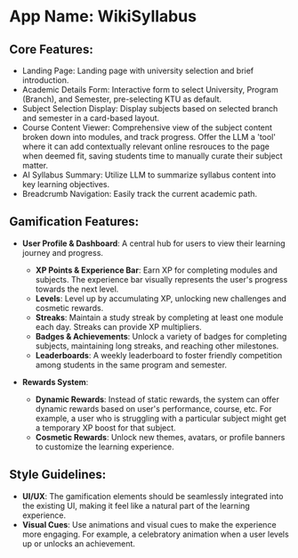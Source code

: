 # **App Name**: WikiSyllabus

## Core Features:

- Landing Page: Landing page with university selection and brief introduction.
- Academic Details Form: Interactive form to select University, Program (Branch), and Semester, pre-selecting KTU as default.
- Subject Selection Display: Display subjects based on selected branch and semester in a card-based layout.
- Course Content Viewer: Comprehensive view of the subject content broken down into modules, and track progress. Offer the LLM a 'tool' where it can add contextually relevant online resrouces to the page when deemed fit, saving students time to manually curate their subject matter.
- AI Syllabus Summary: Utilize LLM to summarize syllabus content into key learning objectives.
- Breadcrumb Navigation: Easily track the current academic path.

## Gamification Features:

- **User Profile & Dashboard**: A central hub for users to view their learning journey and progress.
    - **XP Points & Experience Bar**: Earn XP for completing modules and subjects. The experience bar visually represents the user's progress towards the next level.
    - **Levels**: Level up by accumulating XP, unlocking new challenges and cosmetic rewards.
    - **Streaks**: Maintain a study streak by completing at least one module each day. Streaks can provide XP multipliers.
    - **Badges & Achievements**: Unlock a variety of badges for completing subjects, maintaining long streaks, and reaching other milestones.
    - **Leaderboards**: A weekly leaderboard to foster friendly competition among students in the same program and semester.

- **Rewards System**:
    - **Dynamic Rewards**: Instead of static rewards, the system can offer dynamic rewards based on user's performance, course, etc. For example, a user who is struggling with a particular subject might get a temporary XP boost for that subject.
    - **Cosmetic Rewards**: Unlock new themes, avatars, or profile banners to customize the learning experience.

## Style Guidelines:

- **UI/UX**: The gamification elements should be seamlessly integrated into the existing UI, making it feel like a natural part of the learning experience.
- **Visual Cues**: Use animations and visual cues to make the experience more engaging. For example, a celebratory animation when a user levels up or unlocks an achievement.
